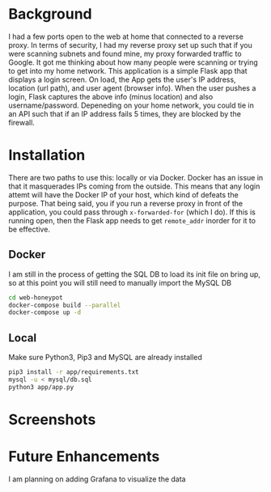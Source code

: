 # Background
I had a few ports open to the web at home that connected to a reverse proxy. In terms of security, I had my reverse proxy set up such that if you were scanning subnets and found mine, my proxy forwarded traffic to Google. It got me thinking about how many people were scanning or trying to get into my home network. This application is a simple Flask app that displays a login screen. On load, the App gets the user's IP address, location (url path), and user agent (browser info). When the user pushes a login, Flask captures the above info (minus location) and also username/password. Depeneding on your home network, you could tie in an API such that if an IP address fails 5 times, they are blocked by the firewall. 

# Installation
There are two paths to use this: locally or via Docker. Docker has an issue in that it masquerades IPs coming from the outside. This means that any login attemt will have the Docker IP of your host, which kind of defeats the purpose. That being said, you if you run a reverse proxy in front of the application, you could pass through `x-forwarded-for` (which I do). If this is running open, then the Flask app needs to get `remote_addr` inorder for it to be effective.

## Docker
I am still in the process of getting the SQL DB to load its init file on bring up, so at this point you will still need to manually import the MySQL DB
```bash
cd web-honeypot
docker-compose build --parallel
docker-compose up -d
```

## Local
Make sure Python3, Pip3 and MySQL are already installed

```bash
pip3 install -r app/requirements.txt
mysql -u < mysql/db.sql
python3 app/app.py
```

# Screenshots


# Future Enhancements
I am planning on adding Grafana to visualize the data
